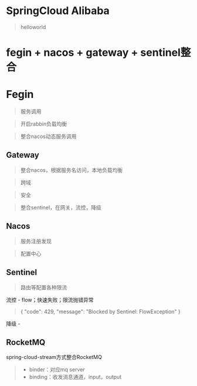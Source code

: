 # SpringCloud Alibaba

> helloworld

# fegin + nacos + gateway + sentinel整合

# Fegin

> 服务调用

> 开启rabbin负载均衡

> 整合nacos动态服务调用

## Gateway

> 整合nacos，根据服务名访问，本地负载均衡

> 跨域

> 安全

> 整合sentinel，在网关，流控，降级

## Nacos

> 服务注册发现

> 配置中心

## Sentinel

> 路由等配置各种限流

流控 - flow；快速失败；限流抛错异常
> {
"code": 429,
"message": "Blocked by Sentinel: FlowException"
}

降级 -

## RocketMQ

spring-cloud-stream方式整合RocketMQ

> - binder：对应mq server
> - binding：收发消息通道，input，output
